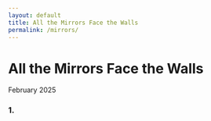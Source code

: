 ```yaml
---
layout: default
title: All the Mirrors Face the Walls
permalink: /mirrors/
---
```


# All the Mirrors Face the Walls
<p class="date">February 2025</p>

### 1. 
